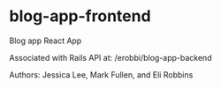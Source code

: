 # blog-app-frontend

Blog app React App

Associated with Rails API at: /erobbi/blog-app-backend

Authors: Jessica Lee, Mark Fullen, and Eli Robbins
